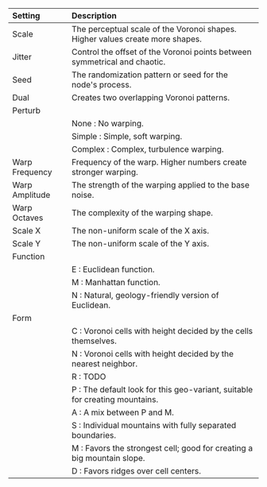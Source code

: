 | Setting            | Description                                                                   |
| :----------------- | :---------------------------------------------------------------------------- |
| Scale          | The perceptual scale of the Voronoi shapes. Higher values create more shapes. |
| Jitter         | Control the offset of the Voronoi points between symmetrical and chaotic.     |
| Seed           | The randomization pattern or seed for the node's process.                     |
| Dual           | Creates two overlapping Voronoi patterns.                                     |
| Perturb        |
|                    | None : No warping.                                                          |
|                    | Simple : Simple, soft warping.                                              |
|                    | Complex : Complex, turbulence warping.                                      |
| Warp Frequency | Frequency of the warp. Higher numbers create stronger warping.                |
| Warp Amplitude | The strength of the warping applied to the base noise.                        |
| Warp Octaves   | The complexity of the warping shape.                                          |
| Scale X        | The non-uniform scale of the X axis.                                          |
| Scale Y        | The non-uniform scale of the Y axis.                                          |
| Function       |                                                                               |
|                    | E : Euclidean function.                                                     |
|                    | M : Manhattan function.                                                     |
|                    | N : Natural, geology-friendly version of Euclidean.                         |
| Form           |                                                                               |
|                    | C : Voronoi cells with height decided by the cells themselves.              |
|                    | N : Voronoi cells with height decided by the nearest neighbor.              |
|                    | R : TODO                                                                    |
|                    | P : The default look for this geo-variant, suitable for creating mountains. |
|                    | A : A mix between P and M.                                                  |
|                    | S : Individual mountains with fully separated boundaries.                   |
|                    | M : Favors the strongest cell; good for creating a big mountain slope.      |
|                    | D : Favors ridges over cell centers.                                        |

